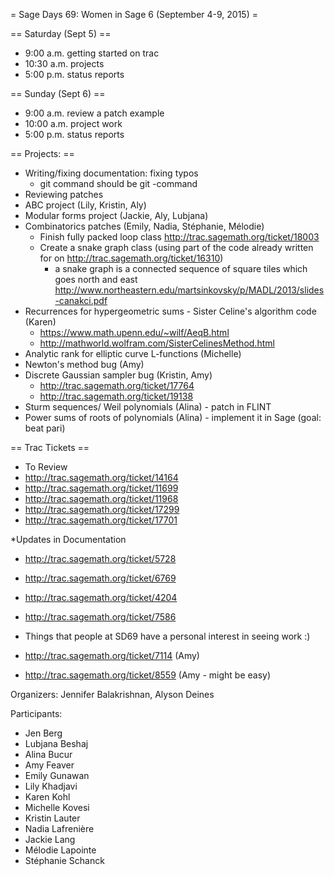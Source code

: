 = Sage Days 69: Women in Sage 6 (September 4-9, 2015) =

== Saturday (Sept 5) ==
 * 9:00 a.m. getting started on trac
 * 10:30 a.m. projects
 * 5:00 p.m. status reports 

== Sunday (Sept 6) ==
 * 9:00 a.m. review a patch example
 * 10:00 a.m. project work
 * 5:00 p.m. status reports 

== Projects: ==
 * Writing/fixing documentation: fixing typos 
    * git command should be git -command
 * Reviewing patches
 * ABC project (Lily, Kristin, Aly)
 * Modular forms project (Jackie, Aly, Lubjana)
 * Combinatorics patches (Emily, Nadia, Stéphanie, Mélodie)
   * Finish fully packed loop class http://trac.sagemath.org/ticket/18003
   * Create a snake graph class (using part of the code already written for on http://trac.sagemath.org/ticket/16310)
      * a snake graph is a connected sequence of square tiles which goes north and east http://www.northeastern.edu/martsinkovsky/p/MADL/2013/slides-canakci.pdf
 * Recurrences for hypergeometric sums - Sister Celine's algorithm code (Karen)
   * https://www.math.upenn.edu/~wilf/AeqB.html
   * http://mathworld.wolfram.com/SisterCelinesMethod.html
 * Analytic rank for elliptic curve L-functions (Michelle)
 * Newton's method bug (Amy)
 * Discrete Gaussian sampler bug (Kristin, Amy)
    * http://trac.sagemath.org/ticket/17764
    * http://trac.sagemath.org/ticket/19138
 * Sturm sequences/ Weil polynomials (Alina) - patch in FLINT
 * Power sums of roots of polynomials (Alina) - implement it in Sage (goal: beat pari)

== Trac Tickets ==
 * To Review
  * http://trac.sagemath.org/ticket/14164
  * http://trac.sagemath.org/ticket/11699
  * http://trac.sagemath.org/ticket/11968
  * http://trac.sagemath.org/ticket/17299
  * http://trac.sagemath.org/ticket/17701

 *Updates in Documentation
  * http://trac.sagemath.org/ticket/5728
  * http://trac.sagemath.org/ticket/6769
  * http://trac.sagemath.org/ticket/4204
  * http://trac.sagemath.org/ticket/7586

 * Things that people at SD69 have a personal interest in seeing work :)
  * http://trac.sagemath.org/ticket/7114 (Amy)
  * http://trac.sagemath.org/ticket/8559 (Amy - might be easy)



Organizers: Jennifer Balakrishnan, Alyson Deines

Participants:

 * Jen Berg
 * Lubjana Beshaj
 * Alina Bucur
 * Amy Feaver
 * Emily Gunawan
 * Lily Khadjavi
 * Karen Kohl
 * Michelle Kovesi
 * Kristin Lauter
 * Nadia Lafrenière
 * Jackie Lang
 * Mélodie Lapointe
 * Stéphanie Schanck
